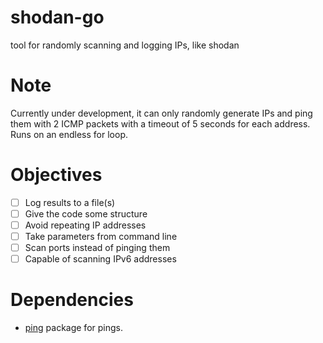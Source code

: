 # shodan-go
 tool for randomly scanning and logging IPs, like shodan

 # Note
 Currently under development, it can only randomly generate IPs and ping them with 2 ICMP packets with a timeout of 5 seconds for each address. Runs on an endless for loop. 

 # Objectives
- [ ] Log results to a file(s)
- [ ] Give the code some structure
- [ ] Avoid repeating IP addresses
- [ ] Take parameters from command line
- [ ] Scan ports instead of pinging them
- [ ] Capable of scanning IPv6 addresses

# Dependencies
- [ping](https://github.com/go-ping/ping) package for pings.